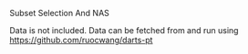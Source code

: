 Subset Selection And NAS

Data is not included. Data can be fetched from and run using https://github.com/ruocwang/darts-pt
